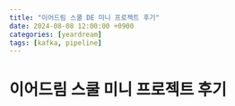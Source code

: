 ```yaml
---
title: "이어드림 스쿨 DE 미니 프로젝트 후기"
date: 2024-08-08 12:00:00 +0900
categories: [yeardream]
tags: [kafka, pipeline]
---
```


# 이어드림 스쿨 미니 프로젝트 후기
